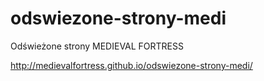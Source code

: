 odswiezone-strony-medi
======================

Odświeżone strony MEDIEVAL FORTRESS

http://medievalfortress.github.io/odswiezone-strony-medi/
